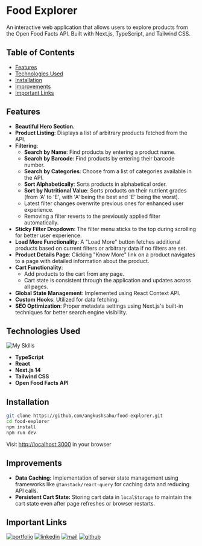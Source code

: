 # Food Explorer

An interactive web application that allows users to explore products from the Open Food Facts API. Built with Next.js, TypeScript, and Tailwind CSS.

## Table of Contents

- [Features](#features)
- [Technologies Used](#technologies-used)
- [Installation](#installation)
- [Improvements](#improvements)
- [Important Links](#important-links)

## Features

- **Beautiful Hero Section.**
- **Product Listing**: Displays a list of arbitrary products fetched from the API.
- **Filtering**:
  - **Search by Name**: Find products by entering a product name.
  - **Search by Barcode**: Find products by entering their barcode number.
  - **Search by Categories**: Choose from a list of categories available in the API.
  - **Sort Alphabetically**: Sorts products in alphabetical order.
  - **Sort by Nutritional Value**: Sorts products on their nutrient grades (from 'A' to 'E', with 'A' being the best and 'E' being the worst).
  - Latest filter changes overwrite previous ones for enhanced user experience.
  - Removing a filter reverts to the previously applied filter automatically.
- **Sticky Filter Dropdown**: The filter menu sticks to the top during scrolling for better user experience.
- **Load More Functionality**: A "Load More" button fetches additional products based on current filters or arbitrary data if no filters are set.
- **Product Details Page**: Clicking "Know More" link on a product navigates to a page with detailed information about the product.
- **Cart Functionality**:
  - Add products to the cart from any page.
  - Cart state is consistent through the application and updates across all pages.
- **Global State Management**: Implemented using React Context API.
- **Custom Hooks**: Utilized for data fetching.
- **SEO Optimization**: Proper metadata settings using Next.js's built-in techniques for better search engine visibility.

## Technologies Used

![My Skills](https://skillicons.dev/icons?i=ts,react,next,tailwind&theme=dark)

- **TypeScript**
- **React**
- **Next.js 14**
- **Tailwind CSS**
- **Open Food Facts API**

## Installation

```bash
git clone https://github.com/angkushsahu/food-explorer.git
cd food-explorer
npm install
npm run dev
```

Visit [http://localhost:3000](http://localhost:3000) in your browser

## Improvements

- **Data Caching:** Implementation of server state management using frameworks like `@tanstack/react-query` for caching data and reducing API calls.
- **Persistent Cart State:** Storing cart data in `localStorage` to maintain the cart state even after page refreshes or browser restarts.

## Important Links

[![portfolio](https://img.shields.io/badge/my_portfolio-teal?style=for-the-badge&logo=ko-fi&logoColor=white)](https://angkushsahu.vercel.app)
[![linkedin](https://img.shields.io/badge/linkedin-0A66C2?style=for-the-badge&logo=linkedin&logoColor=white)](https://linkedin.com/in/angkushsahu)
[![mail](https://img.shields.io/badge/Mail-red?style=for-the-badge&logo=gmail&logoColor=white)](https://angkushsahu.vercel.app/contact)
[![github](https://img.shields.io/badge/Github-gray?style=for-the-badge&logo=github&logoColor=white)](https://github.com/angkushsahu)